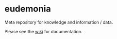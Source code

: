 eudemonia
=========

Meta repository for knowledge and information / data.

Please see the [wiki](https://github.com/eudemonia-research/eudemonia/wiki) for documentation.
